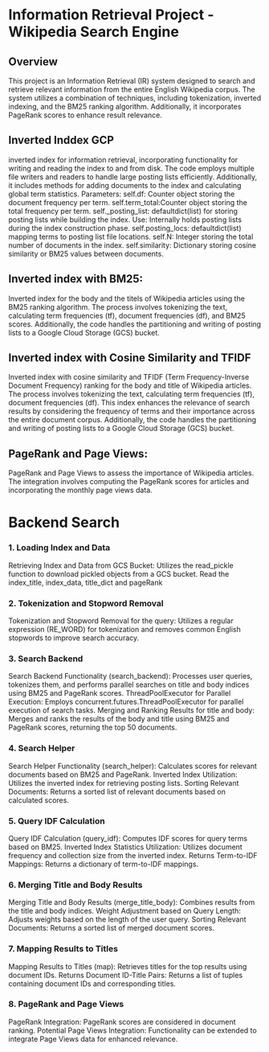 
# Information Retrieval Project - Wikipedia Search Engine

## Overview
This project is an Information Retrieval (IR) system designed to search and retrieve relevant information from the entire English Wikipedia corpus. The system utilizes a combination of techniques, including tokenization, inverted indexing, and the BM25 ranking algorithm. Additionally, it incorporates PageRank scores to enhance result relevance.

## Inverted Inddex GCP
inverted index for information retrieval, incorporating functionality for writing and reading the index to and from disk. The code employs multiple file writers and readers to handle large posting lists efficiently. Additionally, it includes methods for adding documents to the index and calculating global term statistics.
Parameters:
self.df: Counter object storing the document frequency per term.
self.term_total:Counter object storing the total frequency per term.
self._posting_list: defaultdict(list) for storing posting lists while building the index.
Use: Internally holds posting lists during the index construction phase.
self.posting_locs: defaultdict(list) mapping terms to posting list file locations.
self.N: Integer storing the total number of documents in the index.
self.similarity: Dictionary storing cosine similarity or BM25 values between documents.

## Inverted index with BM25:
Inverted index for the body and the titels of Wikipedia articles using the BM25 ranking algorithm. The process involves tokenizing the text, calculating term frequencies (tf), document frequencies (df), and BM25 scores. Additionally, the code handles the partitioning and writing of posting lists to a Google Cloud Storage (GCS) bucket.

## Inverted index with Cosine Similarity and TFIDF
Inverted index with cosine similarity and TFIDF (Term Frequency-Inverse Document Frequency) ranking for the body and title of Wikipedia articles. The process involves tokenizing the text, calculating term frequencies (tf), document frequencies (df). This index enhances the relevance of search results by considering the frequency of terms and their importance across the entire document corpus. Additionally, the code handles the partitioning and writing of posting lists to a Google Cloud Storage (GCS) bucket.

## PageRank and Page Views:
PageRank and Page Views to assess the importance of Wikipedia articles. The integration involves computing the PageRank scores for articles and incorporating the monthly page views data.

# Backend Search
### 1. Loading Index and Data
Retrieving Index and Data from GCS Bucket: Utilizes the read_pickle function to download pickled objects from a GCS bucket.
Read the index_title, index_data, title_dict and pageRank  
### 2. Tokenization and Stopword Removal
Tokenization and Stopword Removal for the query: Utilizes a regular expression (RE_WORD) for tokenization and removes common English stopwords to improve search accuracy.
### 3. Search Backend
Search Backend Functionality (search_backend): Processes user queries, tokenizes them, and performs parallel searches on title and body indices using BM25 and PageRank scores.
ThreadPoolExecutor for Parallel Execution: Employs concurrent.futures.ThreadPoolExecutor for parallel execution of search tasks.
Merging and Ranking Results for title and body: Merges and ranks the results of the body and title using BM25 and PageRank scores, returning the top 50 documents.
### 4. Search Helper
Search Helper Functionality (search_helper): Calculates scores for relevant documents based on BM25 and PageRank.
Inverted Index Utilization: Utilizes the inverted index for retrieving posting lists.
Sorting Relevant Documents: Returns a sorted list of relevant documents based on calculated scores.
### 5. Query IDF Calculation
Query IDF Calculation (query_idf): Computes IDF scores for query terms based on BM25.
Inverted Index Statistics Utilization: Utilizes document frequency and collection size from the inverted index.
Returns Term-to-IDF Mappings: Returns a dictionary of term-to-IDF mappings.
### 6. Merging Title and Body Results
Merging Title and Body Results (merge_title_body): Combines results from the title and body indices.
Weight Adjustment based on Query Length: Adjusts weights based on the length of the user query.
Sorting Relevant Documents: Returns a sorted list of merged document scores.
### 7. Mapping Results to Titles
Mapping Results to Titles (map): Retrieves titles for the top results using document IDs.
Returns Document ID-Title Pairs: Returns a list of tuples containing document IDs and corresponding titles.
### 8. PageRank and Page Views
PageRank Integration: PageRank scores are considered in document ranking.
Potential Page Views Integration: Functionality can be extended to integrate Page Views data for enhanced relevance.


